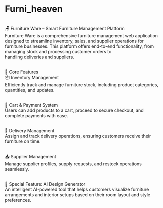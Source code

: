 # Furni_heaven
</br>🪑 Furniture Ware – Smart Furniture Management Platform
</br>Furniture Ware is a comprehensive furniture management web application designed to streamline inventory, sales, and supplier operations for furniture businesses. This platform offers end-to-end functionality, from managing stock and processing customer orders to </br>handling deliveries and suppliers.

</br>🚀 Core Features
</br>📦 Inventory Management
</br>Efficiently track and manage furniture stock, including product categories, quantities, and updates.

</br>🛒 Cart & Payment System
</br>Users can add products to a cart, proceed to secure checkout, and complete payments with ease.

</br>🚚 Delivery Management
</br>Assign and track delivery operations, ensuring customers receive their furniture on time.

</br>📤 Supplier Management
</br>Manage supplier profiles, supply requests, and restock operations seamlessly.

</br>🌟 Special Feature: AI Design Generator
</br>An intelligent AI-powered tool that helps customers visualize furniture arrangements and interior setups based on their room layout and style preferences.
